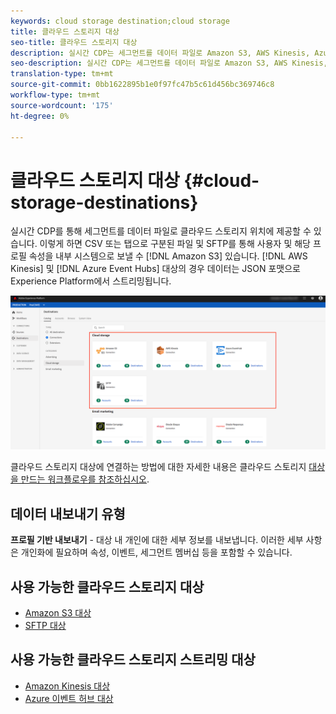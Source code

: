 ```yaml
---
keywords: cloud storage destination;cloud storage
title: 클라우드 스토리지 대상
seo-title: 클라우드 스토리지 대상
description: 실시간 CDP는 세그먼트를 데이터 파일로 Amazon S3, AWS Kinesis, Azure 이벤트 허브 또는 SFTP 클라우드 스토리지 위치에 전달할 수 있습니다.
seo-description: 실시간 CDP는 세그먼트를 데이터 파일로 Amazon S3, AWS Kinesis, Azure 이벤트 허브 또는 SFTP 클라우드 스토리지 위치에 전달할 수 있습니다.
translation-type: tm+mt
source-git-commit: 0bb1622895b1e0f97fc47b5c61d456bc369746c8
workflow-type: tm+mt
source-wordcount: '175'
ht-degree: 0%

---
```



# 클라우드 스토리지 대상 {#cloud-storage-destinations}

실시간 CDP를 통해 세그먼트를 데이터 파일로 클라우드 스토리지 위치에 제공할 수 있습니다. 이렇게 하면 CSV 또는 탭으로 구분된 파일 및 SFTP를 통해 사용자 및 해당 프로필 속성을 내부 시스템으로 보낼 수 [!DNL Amazon S3] 있습니다. [!DNL AWS Kinesis] 및 [!DNL Azure Event Hubs] 대상의 경우 데이터는 JSON 포맷으로 Experience Platform에서 스트리밍됩니다.

![Adobe 클라우드 스토리지 대상](../../assets/catalog/cloud-storage/cloud-storage-destinations.png)

클라우드 스토리지 대상에 연결하는 방법에 대한 자세한 내용은 클라우드 스토리지 [대상을 만드는 워크플로우를 참조하십시오](./workflow.md).

## 데이터 내보내기 유형

**프로필 기반 내보내기** - 대상 내 개인에 대한 세부 정보를 내보냅니다. 이러한 세부 사항은 개인화에 필요하며 속성, 이벤트, 세그먼트 멤버십 등을 포함할 수 있습니다.

## 사용 가능한 클라우드 스토리지 대상

- [Amazon S3 대상](./amazon-s3.md)
- [SFTP 대상](./sftp.md)

## 사용 가능한 클라우드 스토리지 스트리밍 대상

- [Amazon Kinesis 대상](./amazon-kinesis.md)
- [Azure 이벤트 허브 대상](./azure-event-hubs.md)